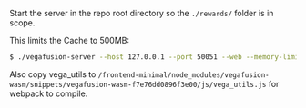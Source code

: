 
Start the server in the repo root directory so the `./rewards/` folder is in scope.

This limits the Cache to 500MB:

```bash
$ ./vegafusion-server --host 127.0.0.1 --port 50051 --web --memory-limit 524288000
 ```


Also copy vega_utils to `/frontend-minimal/node_modules/vegafusion-wasm/snippets/vegafusion-wasm-f7e76dd0896f3e00/js/vega_utils.js` for webpack to compile.
